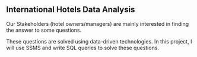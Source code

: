 ## International Hotels Data Analysis
Our Stakeholders (hotel owners/managers) are mainly interested in finding the answer to some questions.

These questions are solved using data-driven technologies. In this project, I will use SSMS and write SQL queries to solve these questions.
